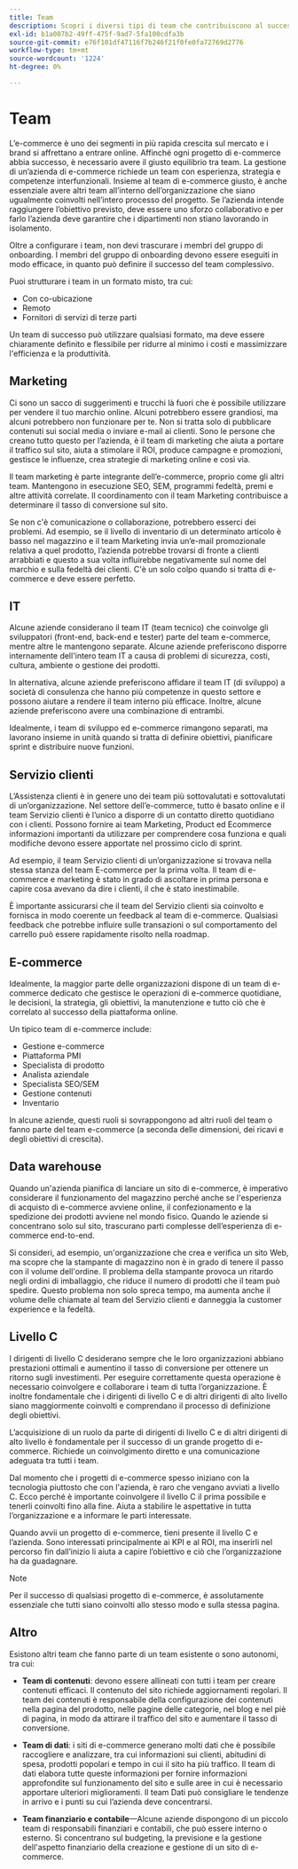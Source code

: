 ```yaml
---
title: Team
description: Scopri i diversi tipi di team che contribuiscono al successo dei progetti di e-commerce.
exl-id: b1a007b2-49ff-475f-9ad7-5fa100cdfa3b
source-git-commit: e76f101df47116f7b246f21f0fe0fa72769d2776
workflow-type: tm+mt
source-wordcount: '1224'
ht-degree: 0%

---
```


# Team

L’e-commerce è uno dei segmenti in più rapida crescita sul mercato e i brand si affrettano a entrare online. Affinché ogni progetto di e-commerce abbia successo, è necessario avere il giusto equilibrio tra team. La gestione di un’azienda di e-commerce richiede un team con esperienza, strategia e competenze interfunzionali. Insieme al team di e-commerce giusto, è anche essenziale avere altri team all’interno dell’organizzazione che siano ugualmente coinvolti nell’intero processo del progetto. Se l’azienda intende raggiungere l’obiettivo previsto, deve essere uno sforzo collaborativo e per farlo l’azienda deve garantire che i dipartimenti non stiano lavorando in isolamento.

Oltre a configurare i team, non devi trascurare i membri del gruppo di onboarding. I membri del gruppo di onboarding devono essere eseguiti in modo efficace, in quanto può definire il successo del team complessivo.

Puoi strutturare i team in un formato misto, tra cui:

- Con co-ubicazione
- Remoto
- Fornitori di servizi di terze parti

Un team di successo può utilizzare qualsiasi formato, ma deve essere chiaramente definito e flessibile per ridurre al minimo i costi e massimizzare l&#39;efficienza e la produttività.

## Marketing

Ci sono un sacco di suggerimenti e trucchi là fuori che è possibile utilizzare per vendere il tuo marchio online. Alcuni potrebbero essere grandiosi, ma alcuni potrebbero non funzionare per te. Non si tratta solo di pubblicare contenuti sui social media o inviare e-mail ai clienti. Sono le persone che creano tutto questo per l’azienda, è il team di marketing che aiuta a portare il traffico sul sito, aiuta a stimolare il ROI, produce campagne e promozioni, gestisce le influenze, crea strategie di marketing online e così via.

Il team marketing è parte integrante dell’e-commerce, proprio come gli altri team. Mantengono in esecuzione SEO, SEM, programmi fedeltà, premi e altre attività correlate. Il coordinamento con il team Marketing contribuisce a determinare il tasso di conversione sul sito.

Se non c&#39;è comunicazione o collaborazione, potrebbero esserci dei problemi. Ad esempio, se il livello di inventario di un determinato articolo è basso nel magazzino e il team Marketing invia un’e-mail promozionale relativa a quel prodotto, l’azienda potrebbe trovarsi di fronte a clienti arrabbiati e questo a sua volta influirebbe negativamente sul nome del marchio e sulla fedeltà dei clienti. C&#39;è un solo colpo quando si tratta di e-commerce e deve essere perfetto.

## IT

Alcune aziende considerano il team IT (team tecnico) che coinvolge gli sviluppatori (front-end, back-end e tester) parte del team e-commerce, mentre altre le mantengono separate. Alcune aziende preferiscono disporre internamente dell&#39;intero team IT a causa di problemi di sicurezza, costi, cultura, ambiente o gestione dei prodotti.

In alternativa, alcune aziende preferiscono affidare il team IT (di sviluppo) a società di consulenza che hanno più competenze in questo settore e possono aiutare a rendere il team interno più efficace. Inoltre, alcune aziende preferiscono avere una combinazione di entrambi.

Idealmente, i team di sviluppo ed e-commerce rimangono separati, ma lavorano insieme in unità quando si tratta di definire obiettivi, pianificare sprint e distribuire nuove funzioni.

## Servizio clienti

L’Assistenza clienti è in genere uno dei team più sottovalutati e sottovalutati di un’organizzazione. Nel settore dell’e-commerce, tutto è basato online e il team Servizio clienti è l’unico a disporre di un contatto diretto quotidiano con i clienti. Possono fornire ai team Marketing, Product ed Ecommerce informazioni importanti da utilizzare per comprendere cosa funziona e quali modifiche devono essere apportate nel prossimo ciclo di sprint.

Ad esempio, il team Servizio clienti di un’organizzazione si trovava nella stessa stanza del team E-commerce per la prima volta. Il team di e-commerce e marketing è stato in grado di ascoltare in prima persona e capire cosa avevano da dire i clienti, il che è stato inestimabile.

È importante assicurarsi che il team del Servizio clienti sia coinvolto e fornisca in modo coerente un feedback al team di e-commerce. Qualsiasi feedback che potrebbe influire sulle transazioni o sul comportamento del carrello può essere rapidamente risolto nella roadmap.

## E-commerce

Idealmente, la maggior parte delle organizzazioni dispone di un team di e-commerce dedicato che gestisce le operazioni di e-commerce quotidiane, le decisioni, la strategia, gli obiettivi, la manutenzione e tutto ciò che è correlato al successo della piattaforma online.

Un tipico team di e-commerce include:

- Gestione e-commerce
- Piattaforma PMI
- Specialista di prodotto
- Analista aziendale
- Specialista SEO/SEM
- Gestione contenuti
- Inventario

In alcune aziende, questi ruoli si sovrappongono ad altri ruoli del team o fanno parte del team e-commerce (a seconda delle dimensioni, dei ricavi e degli obiettivi di crescita).

## Data warehouse

Quando un&#39;azienda pianifica di lanciare un sito di e-commerce, è imperativo considerare il funzionamento del magazzino perché anche se l&#39;esperienza di acquisto di e-commerce avviene online, il confezionamento e la spedizione dei prodotti avviene nel mondo fisico. Quando le aziende si concentrano solo sul sito, trascurano parti complesse dell’esperienza di e-commerce end-to-end.

Si consideri, ad esempio, un&#39;organizzazione che crea e verifica un sito Web, ma scopre che la stampante di magazzino non è in grado di tenere il passo con il volume dell&#39;ordine. Il problema della stampante provoca un ritardo negli ordini di imballaggio, che riduce il numero di prodotti che il team può spedire. Questo problema non solo spreca tempo, ma aumenta anche il volume delle chiamate al team del Servizio clienti e danneggia la customer experience e la fedeltà.

## Livello C

I dirigenti di livello C desiderano sempre che le loro organizzazioni abbiano prestazioni ottimali e aumentino il tasso di conversione per ottenere un ritorno sugli investimenti. Per eseguire correttamente questa operazione è necessario coinvolgere e collaborare i team di tutta l’organizzazione. È inoltre fondamentale che i dirigenti di livello C e di altri dirigenti di alto livello siano maggiormente coinvolti e comprendano il processo di definizione degli obiettivi.

L’acquisizione di un ruolo da parte di dirigenti di livello C e di altri dirigenti di alto livello è fondamentale per il successo di un grande progetto di e-commerce. Richiede un coinvolgimento diretto e una comunicazione adeguata tra tutti i team.

Dal momento che i progetti di e-commerce spesso iniziano con la tecnologia piuttosto che con l&#39;azienda, è raro che vengano avviati a livello C. Ecco perché è importante coinvolgere il livello C il prima possibile e tenerli coinvolti fino alla fine. Aiuta a stabilire le aspettative in tutta l’organizzazione e a informare le parti interessate.

Quando avvii un progetto di e-commerce, tieni presente il livello C e l’azienda. Sono interessati principalmente ai KPI e al ROI, ma inserirli nel percorso fin dall’inizio li aiuta a capire l’obiettivo e ciò che l’organizzazione ha da guadagnare.

>[!NOTE]
>
>Per il successo di qualsiasi progetto di e-commerce, è assolutamente essenziale che tutti siano coinvolti allo stesso modo e sulla stessa pagina.

## Altro

Esistono altri team che fanno parte di un team esistente o sono autonomi, tra cui:

- **Team di contenuti**: devono essere allineati con tutti i team per creare contenuti efficaci. Il contenuto del sito richiede aggiornamenti regolari. Il team dei contenuti è responsabile della configurazione dei contenuti nella pagina del prodotto, nelle pagine delle categorie, nel blog e nel piè di pagina, in modo da attirare il traffico del sito e aumentare il tasso di conversione.

- **Team di dati**: i siti di e-commerce generano molti dati che è possibile raccogliere e analizzare, tra cui informazioni sui clienti, abitudini di spesa, prodotti popolari e tempo in cui il sito ha più traffico. Il team di dati elabora tutte queste informazioni per fornire informazioni approfondite sul funzionamento del sito e sulle aree in cui è necessario apportare ulteriori miglioramenti. Il team Dati può consigliare le tendenze in arrivo e i punti su cui l’azienda deve concentrarsi.

- **Team finanziario e contabile**—Alcune aziende dispongono di un piccolo team di responsabili finanziari e contabili, che può essere interno o esterno. Si concentrano sul budgeting, la previsione e la gestione dell&#39;aspetto finanziario della creazione e gestione di un sito di e-commerce.
